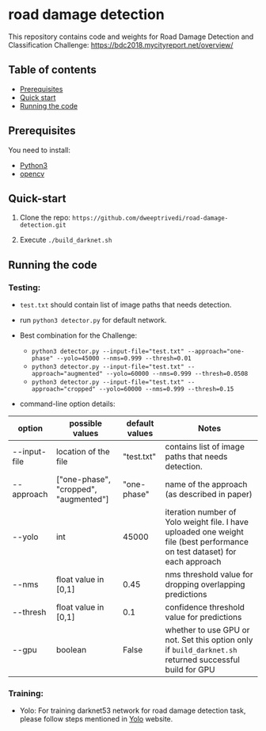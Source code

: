 # road damage detection

This repository contains code and weights for Road Damage Detection and Classification Challenge:  https://bdc2018.mycityreport.net/overview/

## Table of contents

- [Prerequisites](#prerequisites)
- [Quick start](#quick-start)
- [Running the code](#running-the-code)

## Prerequisites

You need to install:
- [Python3](https://www.python.org/downloads/)
- [opencv](https://opencv.org/)

## Quick-start
1. Clone the repo: `https://github.com/dweeptrivedi/road-damage-detection.git`

2. Execute `./build_darknet.sh`

## Running the code

### Testing:

- `test.txt` should contain list of image paths that needs detection.

- run `python3 detector.py` for default network.

- Best combination for the Challenge:
    - `python3 detector.py --input-file="test.txt" --approach="one-phase" --yolo=45000 --nms=0.999 --thresh=0.01`
    - `python3 detector.py --input-file="test.txt" --approach="augmented" --yolo=60000 --nms=0.999 --thresh=0.0508`
    - `python3 detector.py --input-file="test.txt" --approach="cropped" --yolo=60000 --nms=0.999 --thresh=0.15`
    
- command-line option details:

| option |  possible values | default values | Notes |
| --- | --- | --- | --- |
| --input-file | location of the file | "test.txt" | contains list of image paths that needs detection. |
| --approach | ["one-phase", "cropped", "augmented"] | "one-phase" |name of the approach (as described in paper) |
| --yolo | int | 45000 | iteration number of Yolo weight file. I have uploaded one weight file (best performance on test dataset) for each approach  |
| --nms | float value in [0,1] | 0.45 | nms threshold value for dropping overlapping predictions |
| --thresh | float value in [0,1] | 0.1 | confidence threshold value for predictions |
| --gpu | boolean | False | whether to use GPU or not. Set this option only if `build_darknet.sh` returned successful build for GPU |

### Training:

- Yolo: For training darknet53 network for road damage detection task, please follow steps mentioned in [Yolo](https://pjreddie.com/darknet/yolo/) website.
